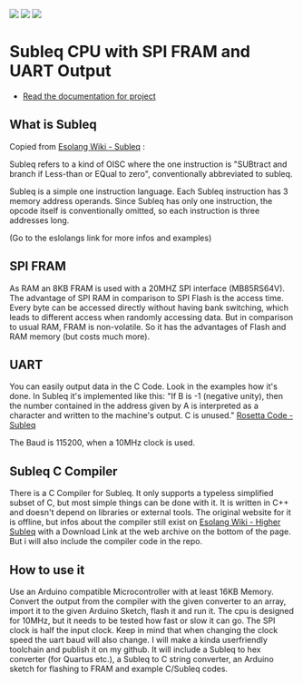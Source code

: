 ![](../../workflows/gds/badge.svg) ![](../../workflows/docs/badge.svg) ![](../../workflows/test/badge.svg)

# Subleq CPU with SPI FRAM and UART Output

- [Read the documentation for project](docs/info.md)

## What is Subleq

Copied from [Esolang Wiki - Subleq](https://esolangs.org/wiki/Subleq) :

Subleq refers to a kind of OISC where the one instruction is "SUBtract and branch if Less-than or EQual to zero", conventionally abbreviated to subleq.

Subleq is a simple one instruction language. Each Subleq instruction has 3 memory address operands. Since Subleq has only one instruction, the opcode itself is conventionally omitted, so each instruction is three addresses long.

(Go to the eslolangs link for more infos and examples)

## SPI FRAM

As RAM an 8KB FRAM is used with a 20MHZ SPI interface (MB85RS64V). The advantage of SPI RAM in comparison to SPI Flash is the access time. Every byte can be accessed directly without having bank switching, which leads to different access when randomly accessing data. But in comparison to usual RAM, FRAM is non-volatile. So it has the advantages of Flash and RAM memory (but costs much more).

## UART

You can easily output data in the C Code. Look in the examples how it's done. In Subleq it's implemented like this:
"If B is -1 (negative unity), then the number contained in the address given by A is interpreted as a character and written to the machine's output. C is unused."
[Rosetta Code - Subleq](https://rosettacode.org/wiki/Subleq)

The Baud is 115200, when a 10MHz clock is used.

## Subleq C Compiler

There is a C Compiler for Subleq. It only supports a typeless simplified subset of C, but most simple things can be done with it.
It is written in C++ and doesn't depend on libraries or external tools. The original website for it is offline, but infos about the compiler still exist on [Esolang Wiki - Higher Subleq](https://esolangs.org/wiki/Higher_Subleq) with a Download Link at the web archive on the bottom of the page. But i will also include the compiler code in the repo.

## How to use it

Use an Arduino compatible Microcontroller with at least 16KB Memory. Convert the output from the compiler with the given converter to an array, import it to the given Arduino Sketch, flash it and run it. The cpu is designed for 10MHz, but it needs to be tested how fast or slow it can go. The SPI clock is half the input clock. Keep in mind that when changing the clock speed the uart baud will also change.
I will make a kinda userfriendly toolchain and publish it on my github. It will include a Subleq to hex converter (for Quartus etc.), a Subleq to C string converter, an Arduino sketch for flashing to FRAM and example C/Subleq codes.